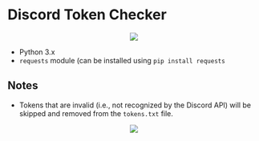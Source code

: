 <div id="top"></div>

# Discord Token Checker

<p align="center">
  <img src="https://img.shields.io/badge/language-Python-blue.svg">
</p>

- Python 3.x
- `requests` module (can be installed using `pip install requests`

## Notes

- Tokens that are invalid (i.e., not recognized by the Discord API) will be skipped and removed from the `tokens.txt` file.

<div align="center">
  <img src="[https://via.placeholder.com/400x200.png?text=Thanks+for+using+our+script!](https://github.com/Otexx/Discord-Token-Checker/blob/main/image.png?raw=true)">
</div>

<div align="right">
</div>
